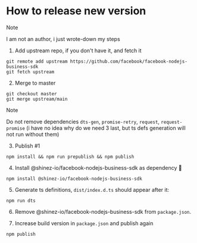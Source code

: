 # How to release new version 

> [!NOTE]
> I am not an author, i just wrote-down my steps


1. Add upstream repo, if you don't have it, and fetch it
```shell
git remote add upstream https://github.com/facebook/facebook-nodejs-business-sdk
git fetch upstream 
```

2. Merge to master 
```shell
git checkout master 
git merge upstream/main
```

> [!NOTE]
> Do not remove dependencies `dts-gen`, `promise-retry`, `request`, `request-promise` (i have no idea why do we need 3 last, but ts defs generation will not run without them)

3. Publish #1 
```shell
npm install && npm run prepublish && npm publish 
```

4. Install @shinez-io/facebook-nodejs-business-sdk as dependency 🤪
```shell
npm install @shinez-io/facebook-nodejs-business-sdk 
```

5. Generate ts definitions, `dist/index.d.ts` should appear after it:
```shell 
npm run dts
```

6. Remove @shinez-io/facebook-nodejs-business-sdk  from `package.json`.

7. Increase build version in `package.json` and publish again 
```shell
npm publish 
```

